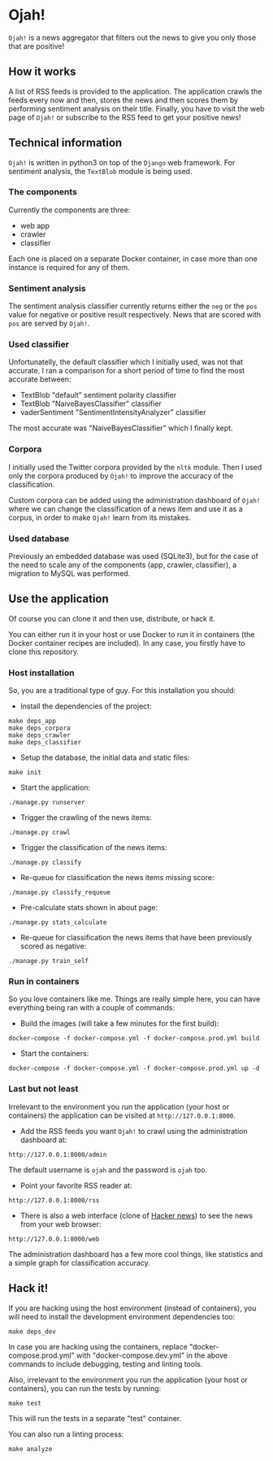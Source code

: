 # Ojah!

`Ojah!` is a news aggregator that filters out the news to give you only those that are positive!

## How it works

A list of RSS feeds is provided to the application. The application crawls the feeds every now and then, stores the news
and then scores them by performing sentiment analysis on their title. Finally, you have to visit the web page of `Ojah!`
or subscribe to the RSS feed to get your positive news!


## Technical information

`Ojah!` is written in python3 on top of the `Django` web framework. For sentiment analysis, the `TextBlob`
module is being used.

### The components

Currently the components are three:

- web app
- crawler
- classifier

Each one is placed on a separate Docker container, in case more than one instance is required for any of them.

### Sentiment analysis

The sentiment analysis classifier currently returns either the `neg` or the `pos` value for negative or positive
result respectively. News that are scored with `pos` are served by `Ojah!`.

### Used classifier

Unfortunatelly, the default classifier which I initially used, was not that accurate. I ran a comparison for a short
period of time to find the most accurate between:

- TextBlob "default" sentiment polarity classifier
- TextBlob "NaiveBayesClassifier" classifier
- vaderSentiment "SentimentIntensityAnalyzer" classifier

The most accurate was "NaiveBayesClassifier" which I finally kept.

### Corpora

I initially used the Twitter corpora provided by the `nltk` module. Then I used only the corpora produced
by `Ojah!` to improve the accuracy of the classification.

Custom corpora can be added using the administration dashboard of `Ojah!` where we can change the classification
of a news item and use it as a corpus, in order to make `Ojah!` learn from its mistakes.

### Used database

Previously an embedded database was used (SQLite3), but for the case of the need to scale any of the components
(app, crawler, classifier), a migration to MySQL was performed.

## Use the application

Of course you can clone it and then use, distribute, or hack it.

You can either run it in your host or use Docker to run it in containers (the Docker container recipes are included).
In any case, you firstly have to clone this repository.

### Host installation

So, you are a traditional type of guy. For this installation you should:

- Install the dependencies of the project:

```
make deps_app
make deps_corpora
make deps_crawler
make deps_classifier
```

- Setup the database, the initial data and static files:

```
make init
```

- Start the application:

```
./manage.py runserver
```

- Trigger the crawling of the news items:

```
./manage.py crawl
```

- Trigger the classification of the news items:

```
./manage.py classify
```

- Re-queue for classification the news items missing score:

```
./manage.py classify_requeue
```

- Pre-calculate stats shown in about page:

```
./manage.py stats_calculate
```

- Re-queue for classification the news items that have been previously scored as negative:

```
./manage.py train_self
```

### Run in containers

So you love containers like me. Things are really simple here, you can have everything being ran
with a couple of commands:

- Build the images (will take a few minutes for the first build):

```
docker-compose -f docker-compose.yml -f docker-compose.prod.yml build
```

- Start the containers:

```
docker-compose -f docker-compose.yml -f docker-compose.prod.yml up -d
```

### Last but not least

Irrelevant to the environment you run the application (your host or containers) the application can
be visited at `http://127.0.0.1:8000`.

- Add the RSS feeds you want `Ojah!` to crawl using the administration dashboard at:

```
http://127.0.0.1:8000/admin
```

The default username is `ojah` and the password is `ojah` too.

- Point your favorite RSS reader at:

```
http://127.0.0.1:8000/rss
```

- There is also a web interface (clone of [Hacker news](https://news.ycombinator.com/)) to see the news from your web browser:

```
http://127.0.0.1:8000/web
```

The administration dashboard has a few more cool things, like statistics and a simple graph for classification accuracy.

## Hack it!

If you are hacking using the host environment (instead of containers), you will need to install the development
environment dependencies too:

```
make deps_dev
```

In case you are hacking using the containers, replace "docker-compose.prod.yml" with "docker-compose.dev.yml"
in the above commands to include debugging, testing and linting tools.

Also, irrelevant to the environment you run the application (your host or containers), you can run the tests by running:


```
make test
```

This will run the tests in a separate "test" container.


You can also run a linting process:

```
make analyze
```
